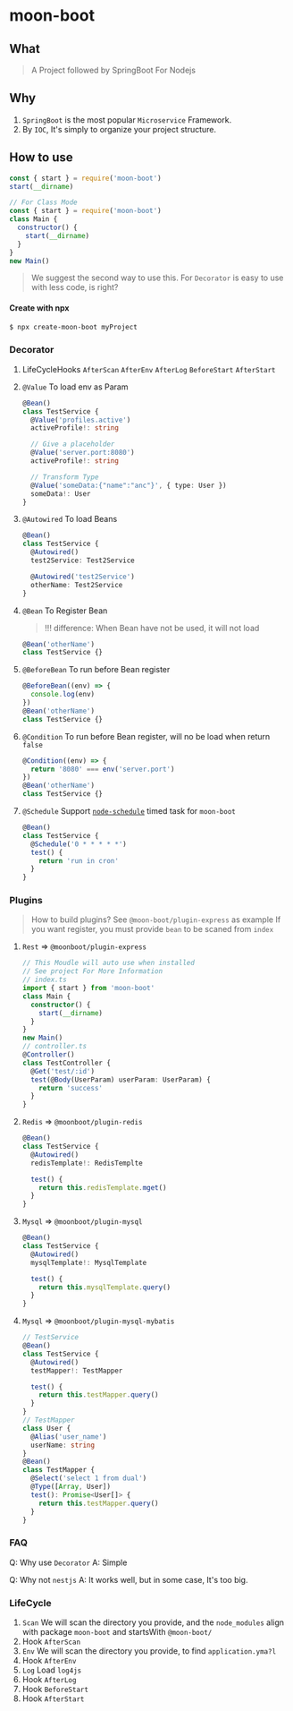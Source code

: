 # moon-boot

## What

> A Project followed by SpringBoot For Nodejs

## Why

1. `SpringBoot` is the most popular `Microservice` Framework.
2. By `IOC`, It's simply to organize your project structure.

## How to use

```js
const { start } = require('moon-boot')
start(__dirname)
```

```js
// For Class Mode
const { start } = require('moon-boot')
class Main {
  constructor() {
    start(__dirname)
  }
}
new Main()
```

> We suggest the second way to use this. For `Decorator` is easy to use with less code, is right?

#### Create with npx

```bash
$ npx create-moon-boot myProject
```

### Decorator

1. LifeCycleHooks
   `AfterScan`
   `AfterEnv`
   `AfterLog`
   `BeforeStart`
   `AfterStart`
2. `@Value`
   To load env as Param

   ```ts
   @Bean()
   class TestService {
     @Value('profiles.active')
     activeProfile!: string

     // Give a placeholder
     @Value('server.port:8080')
     activeProfile!: string

     // Transform Type
     @Value('someData:{"name":"anc"}', { type: User })
     someData!: User
   }
   ```

3. `@Autowired`
   To load Beans

   ```ts
   @Bean()
   class TestService {
     @Autowired()
     test2Service: Test2Service

     @Autowired('test2Service')
     otherName: Test2Service
   }
   ```

4. `@Bean`
   To Register Bean

   > !!! difference: When Bean have not be used, it will not load

   ```ts
   @Bean('otherName')
   class TestService {}
   ```

5. `@BeforeBean`
   To run before Bean register
   ```ts
   @BeforeBean((env) => {
     console.log(env)
   })
   @Bean('otherName')
   class TestService {}
   ```
6. `@Condition`
   To run before Bean register, will no be load when return `false`

   ```ts
   @Condition((env) => {
     return '8080' === env('server.port')
   })
   @Bean('otherName')
   class TestService {}
   ```

7. `@Schedule`
   Support [`node-schedule`](https://www.npmjs.com/package/node-schedule) timed task for `moon-boot`

   ```ts
   @Bean()
   class TestService {
     @Schedule('0 * * * * *')
     test() {
       return 'run in cron'
     }
   }
   ```

### Plugins

> How to build plugins?
> See `@moon-boot/plugin-express` as example
> If you want register, you must provide `bean` to be scaned from `index`

1. `Rest` => `@moonboot/plugin-express`
   ```ts
   // This Moudle will auto use when installed
   // See project For More Information
   // index.ts
   import { start } from 'moon-boot'
   class Main {
     constructor() {
       start(__dirname)
     }
   }
   new Main()
   // controller.ts
   @Controller()
   class TestController {
     @Get('test/:id')
     test(@Body(UserParam) userParam: UserParam) {
       return 'success'
     }
   }
   ```
2. `Redis` => `@moonboot/plugin-redis`

   ```ts
   @Bean()
   class TestService {
     @Autowired()
     redisTemplate!: RedisTemplte

     test() {
       return this.redisTemplate.mget()
     }
   }
   ```

3. `Mysql` => `@moonboot/plugin-mysql`

   ```ts
   @Bean()
   class TestService {
     @Autowired()
     mysqlTemplate!: MysqlTemplate

     test() {
       return this.mysqlTemplate.query()
     }
   }
   ```

4. `Mysql` => `@moonboot/plugin-mysql-mybatis`

   ```ts
   // TestService
   @Bean()
   class TestService {
     @Autowired()
     testMapper!: TestMapper

     test() {
       return this.testMapper.query()
     }
   }
   // TestMapper
   class User {
     @Alias('user_name')
     userName: string
   }
   @Bean()
   class TestMapper {
     @Select('select 1 from dual')
     @Type([Array, User])
     test(): Promise<User[]> {
       return this.testMapper.query()
     }
   }
   ```

### FAQ

Q: Why use `Decorator`
A: Simple

Q: Why not `nestjs`
A: It works well, but in some case, It's too big.

### LifeCycle

1. `Scan`
   We will scan the directory you provide, and the `node_modules` align with package `moon-boot` and startsWith `@moon-boot/`
2. Hook `AfterScan`
3. `Env`
   We will scan the directory you provide, to find `application.yma?l`
4. Hook `AfterEnv`
5. `Log`
   Load `log4js`
6. Hook `AfterLog`
7. Hook `BeforeStart`
8. Hook `AfterStart`
